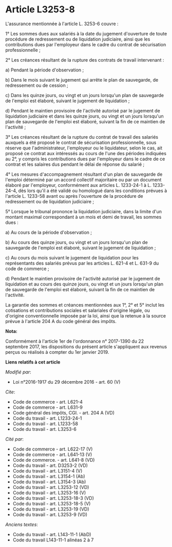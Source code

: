 # Article L3253-8

L'assurance mentionnée à l'article L. 3253-6 couvre :

1° Les sommes dues aux salariés à la date du jugement d'ouverture de toute procédure de redressement ou de liquidation
judiciaire, ainsi que les contributions dues par l'employeur dans le cadre du contrat de sécurisation professionnelle ;

2° Les créances résultant de la rupture des contrats de travail intervenant :

a) Pendant la période d'observation ;

b) Dans le mois suivant le jugement qui arrête le plan de sauvegarde, de redressement ou de cession ;

c) Dans les quinze jours, ou vingt et un jours lorsqu'un plan de sauvegarde de l'emploi est élaboré, suivant le jugement de
liquidation ;

d) Pendant le maintien provisoire de l'activité autorisé par le jugement de liquidation judiciaire et dans les quinze jours,
ou vingt et un jours lorsqu'un plan de sauvegarde de l'emploi est élaboré, suivant la fin de ce maintien de l'activité ;

3° Les créances résultant de la rupture du contrat de travail des salariés auxquels a été proposé le contrat de sécurisation
professionnelle, sous réserve que l'administrateur, l'employeur ou le liquidateur, selon le cas, ait proposé ce contrat aux
intéressés au cours de l'une des périodes indiquées au 2°, y compris les contributions dues par l'employeur dans le cadre de
ce contrat et les salaires dus pendant le délai de réponse du salarié ;

4° Les mesures d'accompagnement résultant d'un plan de sauvegarde de l'emploi déterminé par un accord collectif majoritaire
ou par un document élaboré par l'employeur, conformément aux articles L. 1233-24-1 à L. 1233-24-4, dès lors qu'il a été
validé ou homologué dans les conditions prévues à l'article L. 1233-58 avant ou après l'ouverture de la procédure de
redressement ou de liquidation judiciaire ;

5° Lorsque le tribunal prononce la liquidation judiciaire, dans la limite d'un montant maximal correspondant à un mois et
demi de travail, les sommes dues :

a) Au cours de la période d'observation ;

b) Au cours des quinze jours, ou vingt et un jours lorsqu'un plan de sauvegarde de l'emploi est élaboré, suivant le jugement
de liquidation ;

c) Au cours du mois suivant le jugement de liquidation pour les représentants des salariés prévus par les articles L. 621-4
et L. 631-9 du code de commerce ;

d) Pendant le maintien provisoire de l'activité autorisé par le jugement de liquidation et au cours des quinze jours, ou
vingt et un jours lorsqu'un plan de sauvegarde de l'emploi est élaboré, suivant la fin de ce maintien de l'activité.

La garantie des sommes et créances mentionnées aux 1°, 2° et 5° inclut les cotisations et contributions sociales et
salariales d'origine légale, ou d'origine conventionnelle imposée par la loi, ainsi que la retenue à la source prévue à
l'article 204 A du code général des impôts.

**Nota:**

Conformément à l'article 1er de l'ordonnance n° 2017-1390 du 22 septembre 2017, les dispositions du présent article
s'appliquent aux revenus perçus ou réalisés à compter du 1er janvier 2019.

**Liens relatifs à cet article**

_Modifié par_:

  - Loi n°2016-1917 du 29 décembre 2016 - art. 60 (V)

_Cite_:

  - Code de commerce - art. L621-4
  - Code de commerce - art. L631-9
  - Code général des impôts, CGI. - art. 204 A (VD)
  - Code du travail - art. L1233-24-1
  - Code du travail - art. L1233-58
  - Code du travail - art. L3253-6

_Cité par_:

  - Code de commerce - art. L622-17 (V)
  - Code de commerce - art. L641-13 (V)
  - Code de commerce. - art. L641-8 (VD)
  - Code du travail - art. D3253-2 (VD)
  - Code du travail - art. L3151-4 (V)
  - Code du travail - art. L3154-1 (Ab)
  - Code du travail - art. L3154-3 (Ab)
  - Code du travail - art. L3253-12 (VD)
  - Code du travail - art. L3253-16 (V)
  - Code du travail - art. L3253-18-3 (VD)
  - Code du travail - art. L3253-18-5 (V)
  - Code du travail - art. L3253-19 (VD)
  - Code du travail - art. L3253-9 (VD)

_Anciens textes_:

  - Code du travail - art. L143-11-1 (AbD)
  - Code du travail L143-11-1 alinéas 2 à 7
